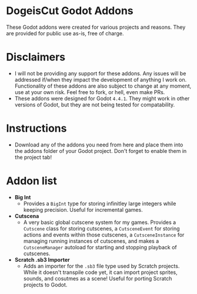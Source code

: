 # DogeisCut Godot Addons
These Godot addons were created for various projects and reasons. They are provided for public use as-is, free of charge.
# Disclaimers
- I will not be providing any support for these addons. Any issues will be addressed if/when they impact the development of anything I work on. Functionality of these addons are also subject to change at any moment, use at your own risk. Feel free to fork, or hell, even make PRs.
- These addons were designed for Godot `4.4.1`. They might work in other versions of Godot, but they are not being tested for compatability.
# Instructions
- Download any of the addons you need from here and place them into the addons folder of your Godot project. Don't forget to enable them in the project tab!
# Addon list
- **Big Int**
  - Provides a `BigInt` type for storing infinitley large integers while keeping precision. Useful for incremental games.
- **Cutscena**
  - A very basic global cutscene system for my games. Provides a `Cutscene` class for storing cutscenes, a `CutsceneEvent` for storing actions and events within those cutscenes, a `CutsceneInstance` for managing running instances of cutscenes, and makes a `CutsceneManager` autoload for starting and stopping playback of cutscenes.
- **Scratch .sb3 Importer**
  - Adds an importer for the `.sb3` file type used by Scratch projects. While it doesn't transpile code yet, it can import project sprites, sounds, and cosutmes as a scene! Useful for porting Scratch projects to Godot.
